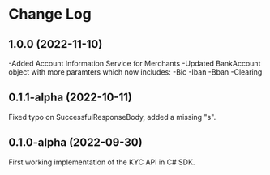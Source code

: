 
# Change Log

## 1.0.0 (2022-11-10)
-Added Account Information Service for Merchants
-Updated BankAccount object with more paramters which now includes:
  -Bic
  -Iban
  -Bban
  -Clearing

## 0.1.1-alpha (2022-10-11)
Fixed typo on SuccessfulResponseBody, added a missing "s".

## 0.1.0-alpha (2022-09-30)
First working implementation of the KYC API in C# SDK.
